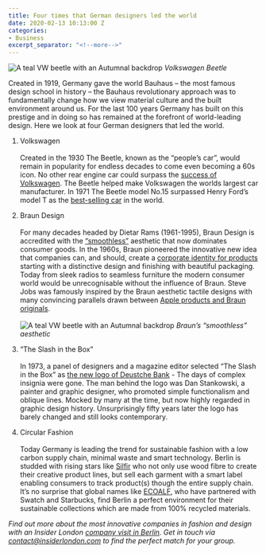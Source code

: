 ```yaml
---
title: Four times that German designers led the world
date: 2020-02-13 10:13:00 Z
categories:
- Business
excerpt_separator: "<!--more-->"
---
```


![A teal VW beetle with an Autumnal backdrop](/uploads/volkswagen-beetle.jpg)
_Volkswagen Beetle_

Created in 1919, Germany gave the world Bauhaus – the most famous design school in history – the Bauhaus revolutionary approach was to fundamentally change how we view material culture and the built environment around us. For the last 100 years Germany has built on this prestige and in doing so has remained at the forefront of world-leading design. Here we look at four German designers that led the world.

<!--more-->

1. Volkswagen<br><br>Created in the 1930 The Beetle, known as the “people’s car”, would remain in popularity for endless decades to come even becoming a 60s icon. No other rear engine car could surpass the [success of Volkswagen](https://www.britannica.com/topic/Volkswagen-Group). The Beetle helped make Volkswagen the worlds largest car manufacturer. In 1971 The Beetle model No.15 surpassed Henry Ford’s model T as the [best-selling car](https://www.forbes.com/sites/msolomon/2018/09/14/luxury-lineage-a-brief-history-of-the-volkswagen-beetle/#2339ba0a5048) in the world.

2. Braun Design<br><br>For many decades headed by Dietar Rams (1961-1995), Braun Design is accredited with the [“smoothless”](https://www.newyorker.com/culture/cultural-comment/what-weve-learned-from-dieter-rams-and-what-weve-ignored) aesthetic that now dominates consumer goods. In the 1960s, Braun pioneered the innovative new idea that companies can, and should, create a [corporate identity for products](https://www.wired.com/2015/01/revisit-design-genius-braun-1960s-tribute-posters/) starting with a distinctive design and finishing with beautiful packaging. Today from sleek radios to seamless furniture the modern consumer world would be unrecognisable without the influence of Braun. Steve Jobs was famously inspired by the Braun aesthetic tactile designs with many convincing parallels drawn between [Apple products and Braun originals](https://www.cultofmac.com/188753/the-braun-products-that-inspired-apples-iconic-designs-gallery/).<br><br>![A teal VW beetle with an Autumnal backdrop](/uploads/braun-products.jpg)
_Braun’s “smoothless” aesthetic_

3. “The Slash in the Box”<br><br>In 1973, a panel of designers and a magazine editor selected “The Slash in the Box” as [the new logo of Deustche Bank](https://www.creativereview.co.uk/deutsche-bank-logo/) - The days of complex insignia were gone. The man behind the logo was Dan Stankowski, a painter and graphic designer, who promoted simple functionalism and oblique lines. Mocked by many at the time, but now highly regarded in graphic design history. Unsurprisingly fifty years later the logo has barely changed and still looks contemporary.

4. Circular Fashion<br><br>Today Germany is leading the trend for sustainable fashion with a low carbon supply chain, minimal waste and smart technology. Berlin is studded with rising stars like [Silfir](https://www.silfir.com/) who not only use wood fibre to create their creative product lines, but sell each garment with a smart label enabling consumers to track product(s) though the entire supply chain. It’s no surprise that global names like [ECOALF](https://ecoalf.com), who have partnered with Swatch and Starbucks, find Berlin a perfect environment for their sustainable collections which are made from 100% recycled materials.

_Find out more about the most innovative companies in fashion and design with an Insider London [company visit in Berlin](/europe/berlin/company-visits/). Get in touch via [contact@insiderlondon.com](mailto:contact@insiderlondon.com) to find the perfect match for your group._
